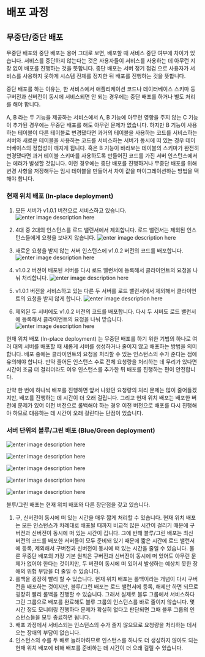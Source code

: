# 배포 과정

## 무중단/중단 배포
무중단 배포와 중단 배포는 용어 그대로 보면, 배포할 때 서비스 중단 여부에 차이가 있습니다. 서비스를 중단하지 않는다는 것은 사용자들이 서비스를 사용하는 데 아무런 지장 없이 배포를 진행하는 것을 뜻합니다. 중단 배포는 서버 정기 점검 으로 사용자가 서비스를 사용하지 못하게 시스템 전체를 정지한 뒤 배포를 진행하는 것을 뜻합니다.

중단 배포를 하는 이유는, 한 서비스에서 애플리케이션 코드나 데이터베이스 스키마 등 구버전과 신버전이 동시에 서비스되면 안 되는 경우에는 중단 배포를 하거나 별도 처리를 해야 합니다. 

A, B 라는 두 기능을 제공하는 서비스에서 A, B 기능에 아무런 영향을 주지 않는 C 기능이 추가된 경우에는 무중단 배포를 해도 아무런 문제가 없습니다. 하지만 B 기능이 사용하는 테이블이 다른 테이블로 변경됐다면 과거의 테이블을 사용하는 코드를 서비스하는 서버와 새로운 테이블을 사용하는 코드를 서비스하는 서버가 동시에 떠 있는 경우 데이터베이스의 정합성이 깨지게 됩니다. 혹은 B 기능이 바라보는 테이블의 스키마가 완전히 변경됐다면 과거 테이블 스키마를 사용하도록 만들어진 코드를 가진 서버 인스턴스에서는 에러가 발생할 것입니다. 이런 경우에는 중단 배포를 진행하거나 무중단 배포를 위해 변경 사항을 저장해두는 임시 테이블을 만들어서 차이 값을 마이그레이션하는 방법을 택해야 합니다.

### 현재 위치 배포 (In-place deployment)

1. 모든 서버가 v1.0.1 버전으로 서비스하고 있습니다.
![enter image description here](https://camo.githubusercontent.com/8513225fc7b6c8f136a836635a42e2d162f66494/68747470733a2f2f706f737466696c65732e707374617469632e6e65742f4d6a41784f5441304d444e664d6a67792f4d4441784e5455304d6a677a4d4455774e54677a2e4f7765494558714274415465676757337950584e566f79656c595a6a616e57686f48453977534c70395059672e6a6f7251636f77486863306d335a5556716c4248785579752d336134775736426a434e47653158554b4677672e504e472e6e696e616e756e672f696e2d706c616365312e706e673f747970653d77373733)

2. 4대 중 2대의 인스턴스를 로드 밸런서에서 제외합니다. 로드 밸런서는 제외된 인스턴스들에게 요청을 보내지 않습니다.
![enter image description here](https://camo.githubusercontent.com/07257f52ec810c13c03b670645fa1463fdf720dd/68747470733a2f2f706f737466696c65732e707374617469632e6e65742f4d6a41784f5441304d444e664f5445672f4d4441784e5455304d6a677a4d4455774e5467342e53386e50727a646f4365386f4c32732d643553334a525f4e574e4368495651446f643976706d6d4b534551672e677070447354636464545f6d4b39505a7850645a30774e5f5a58694845553965534a3269676b3765724234672e504e472e6e696e616e756e672f696e2d706c616365322e706e673f747970653d77373733)

3. 새로운 요청을 받지 않는 서버 인스턴스에 v1.0.2 버전의 코드를 배포합니다.
![enter image description here](https://camo.githubusercontent.com/37378acb70444f5479617ecc14462735c034e0a9/68747470733a2f2f706f737466696c65732e707374617469632e6e65742f4d6a41784f5441304d444e664d546b332f4d4441784e5455304d6a677a4d4455774e5467322e4973525450614c5342444c6f3556496d49513535677345544f7231556b62334844524b64584c73454c4873672e50737333344235757638516558635357313667436d7361427143464357663268734139427262582d5a724d672e504e472e6e696e616e756e672f696e2d706c616365332e706e673f747970653d77373733)

4. v1.0.2 버전이 배포된 서버를 다시 로드 밸런서에 등록해서 클라이언트의 요청을 나눠 처리합니다.
![enter image description here](https://camo.githubusercontent.com/d437f34ec59948c98ac155f5d528f3e6a64eee68/68747470733a2f2f706f737466696c65732e707374617469632e6e65742f4d6a41784f5441304d444e664f4445672f4d4441784e5455304d6a677a4d4455774e5467352e355466667465517336322d625749686c54445474686e794c4a4b4f7056396435786e4e62466b74374a7030672e444f74716369735a55344245483239476c37544337476c477a725467684a66754d696e68525a4944523863672e504e472e6e696e616e756e672f696e2d706c616365342e706e673f747970653d77373733)

5. v1.0.1 버전을 서비스하고 있는 다른 두 서버를 로드 밸런서에서 제외해서 클라이언트의 요청을 받지 않게 합니다.
![enter image description here](https://camo.githubusercontent.com/7a9304b5edaa1e125f5a3112c50fcb0c09a36084/68747470733a2f2f706f737466696c65732e707374617469632e6e65742f4d6a41784f5441304d444e664e7a6b672f4d4441784e5455304d6a677a4d4455774e5467332e36553063505354776a6d574a6870463167656778497564794f726b5932455773466955686f63516c39396f672e43626336567842306c706f616a42325356434b4f4d7553466c7349716b41626d68494b6b727a3448626334672e504e472e6e696e616e756e672f696e2d706c616365352e706e673f747970653d77373733)

6. 제외된 두 서버에도 v1.0.2 버전의 코드를 배포합니다. 다시 두 서버도 로드 밸런서에 등록해서 클라이언트의 요청을 나눠 받습니다. 
![enter image description here](https://camo.githubusercontent.com/cab2394963e41c7d50ef6007ff22e79a769de068/68747470733a2f2f706f737466696c65732e707374617469632e6e65742f4d6a41784f5441304d444e664d5463352f4d4441784e5455304d6a677a4d4455774e546b302e5f387255512d7250386b7a30615a465563475039307654666a327a77636241463038754c663856364b4d59672e4363442d39783263764e2d526935454f37487744714e6b5879427a76424332566d5039346e474e67336459672e504e472e6e696e616e756e672f696e2d706c616365362e706e673f747970653d77373733)

현재 위치 배포 (In-place deployment) 는 무중단 배포를 하기 위한 기법의 하나로 여러 대의 서버를 배포할 때 새롭게 서버를 생성하거나 줄이지 않고 배포하는 방법을 의미합니다. 배포 중에는 클라이언트의 요청을 처리할 수 있는 인스턴스의 수가 준다는 점에 유의해야 합니다. 만약 줄어든 인스턴스 수로 전체 요청량을 처리하는 데 무리가 있다면 시간이 조금 더 걸리더라도 여유 인스턴스를 추가한 뒤 배포를 진행하는 편이 안전합니다. 

만약 한 번에 하나씩 배포를 진행하면 앞서 나왔던 요청량의 처리 문제는 많이 줄어들겠지만, 배포를 진행하는 데 시간이 더 오래 걸립니다. 그리고 현재 위치 배포는 배포한 버전에 문제가 있어 이전 버전으로 롤백해야 하는 경우 이전 버전으로 배포를 다시 진행해야 하므로 대응하는 데 시간이 오래 걸린다는 단점이 있습니다. 

### 서버 단위의 블루/그린 배포 (Blue/Green deployment)

![enter image description here](https://camo.githubusercontent.com/06667752db721c4b284e421043a5d5685cfa774b/68747470733a2f2f706f737466696c65732e707374617469632e6e65742f4d6a41784f5441304d4452664d7941672f4d4441784e5455304d7a55334d444d794d5449302e5f5049494e6f64624d3151697379417633636765726a2d6d3136746f5638426463565862787553585f416b672e577458367a456853477a733264777136515a656d4b6b6d796752594a4b6534794c3156554f4c4d39444e55672e504e472e6e696e616e756e672f626c75653a677265656e5f312e706e673f747970653d77373733)

![enter image description here](https://camo.githubusercontent.com/156d9f2469a1ae8160bcdf27d1dfb9817c90339b/68747470733a2f2f706f737466696c65732e707374617469632e6e65742f4d6a41784f5441304d4452664d54597a2f4d4441784e5455304d7a55334d444d794d5449322e7761686239375843534552546943325a76725253304e4848575a5567374d37514a576a7353694153575951672e4e675678506b4444566d326972483834414c71527465546369375f4e645875545542446e2d77774b536b30672e504e472e6e696e616e756e672f626c75653a677265656e5f322e706e673f747970653d77373733)

![enter image description here](https://camo.githubusercontent.com/b030ea8dd69734e887abae62089198671b5c37e0/68747470733a2f2f706f737466696c65732e707374617469632e6e65742f4d6a41784f5441304d4452664d5463342f4d4441784e5455304d7a55334d444d794d5449332e47776f445466627851416873635252646333664c52737168715a6f61506c3766696c7a412d496b63386e38672e61465559756f745f4974626178613768556f564448325756494e4134574a335764394530574950636c3638672e504e472e6e696e616e756e672f626c75653a677265656e5f332e706e673f747970653d77373733)

![enter image description here](https://camo.githubusercontent.com/88e58b76f7b796194657caf178986f62e6f87bd8/68747470733a2f2f706f737466696c65732e707374617469632e6e65742f4d6a41784f5441304d4452664d5463782f4d4441784e5455304d7a55334d444d794d544d772e475534703856437567714767516a7774734c656d413246324a635a526b787062597949746a496f4f616355672e646870425250564a5170513938453968374665626f4b6f4e5939613830584f6e5038595234442d65594938672e504e472e6e696e616e756e672f626c75653a677265656e5f342e706e673f747970653d77373733)

![enter image description here](https://camo.githubusercontent.com/b8e6f74f4f3d77481865050202d46ff223bd4539/68747470733a2f2f706f737466696c65732e707374617469632e6e65742f4d6a41784f5441304d4452664d6a67312f4d4441784e5455304d7a55334d444d794d5449342e2d7759303934534f697878307461735a7a62795a6c5161465364326f78756e714f77456a6b2d4e4558676f672e4d33353643367233723730713450724c794c46564c686b514a726445654e326c5f7a75426654494d793538672e504e472e6e696e616e756e672f626c75653a677265656e5f352e706e673f747970653d77373733)

블루/그린 배포는 현재 위치 배포와 다른 장단점을 갖고 있습니다.

1. 구, 신버전이 동시에 떠 있는 시간을 매우 짧게 처리할 수 있습니다. 현재 위치 배포는 모든 인스턴스가 차례대로 배포될 때까지 비교적 많은 시간이 걸리기 때문에 구버전과 신버전이 동시에 떠 있는 시간이 깁니다. 그에 반해 블루/그린 배포는 최신 버전의 코드를 배포한 서버들이 모두 준비돼 있기 때문에 짧은 시간에 로드 밸런서에 등록, 제외해서 구버전과 신버전이 동시에 떠 있는 시간을 줄일 수 있습니다. 물론 무중단 배포의 가장 기본 원칙은 구버전과 신버전이 동시에 떠 있어도 아무런 문제가 없어야 한다는 것이지만, 두 버전이 동시에 떠 있어서 발생하는 예상치 못한 장애의 위험 부담을 더 줄일 수 있습니다.
2. 롤백을 굉장히 빨리 할 수 있습니다. 현재 위치 배포는 롤백이라는 개념이 다시 구버전을 배포하는 것이지만, 블루/그린 배포는 로드 밸런서에 등록, 해제만 하면 되므로 굉장히 빨리 롤백을 진행할 수 있습니다. 그래서 실제로 블루 그룹에서 서비스하다 그린 그룹으로 배포를 완료해도 블루 그룹의 인스턴스를 바로 줄이지 않습니다. 몇 시간 정도 모니터링 진행하다 문제가 확실히 없다고 판단되면 그때 블루 그룹의 인스턴스들을 모두 종료하면 됩니다.
3. 배포 과정에서 서비스되는 인스턴스의 수가 줄지 않으므로 요청량을 처리하는 데서 오는 장애의 부담이 없습니다. 
4. 인스턴스의 수를 두 배로 늘려야하므로 인스턴스를 하나도 더 생성하지 않아도 되는 현재 위치 배포에 비해 배포를 준비하는 데 시간이 더 오래 걸릴 수 있습니다.

<!--stackedit_data:
eyJoaXN0b3J5IjpbMTA4OTIzMTczMV19
-->